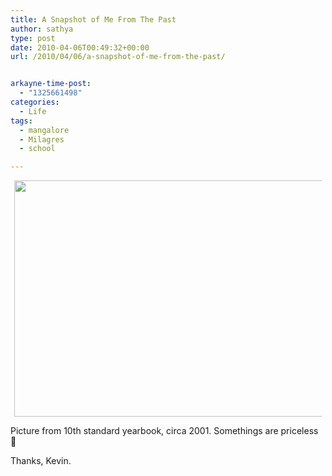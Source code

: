 ```yaml
---
title: A Snapshot of Me From The Past
author: sathya
type: post
date: 2010-04-06T00:49:32+00:00
url: /2010/04/06/a-snapshot-of-me-from-the-past/


arkayne-time-post:
  - "1325661498"
categories:
  - Life
tags:
  - mangalore
  - Milagres
  - school

---
```

<a id="aptureLink_H56jItbxah" style="margin: 0pt auto; text-align: center; display: block; padding: 0px 6px;" href="https://apture.s3.amazonaws.com/00000127d099459cd88cd7e6007f000000000001.pic%20from%2010th%20standard.jpg"><img style="border: 0px none;" title="pic from 10th standard" src="https://apture.s3.amazonaws.com/00000127d099459cd88cd7e6007f000000000001.pic%20from%2010th%20standard.jpg" alt="" width="603.9379157427938px" height="378.3px" /></a>

Picture from 10th standard yearbook, circa 2001. Somethings are priceless 🙂

Thanks, Kevin.
